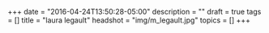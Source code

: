 +++
date = "2016-04-24T13:50:28-05:00"
description = ""
draft = true
tags = []
title = "laura legault"
headshot = "img/m_legault.jpg"
topics = []
+++
